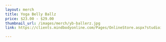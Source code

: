```yaml
---
layout: merch
title: Yoga Belly Ballz
price: $23.00 - $29.00
thumbnail_url: /images/merch/yb-ballerz.jpg
link: https://clients.mindbodyonline.com/Pages/OnlineStore.aspx?studioid=11869&partnerID=0&catid=

---
```


